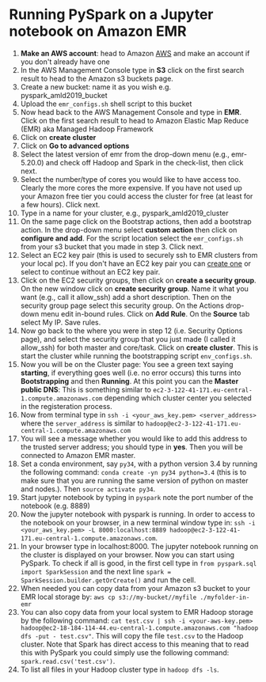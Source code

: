 # Running PySpark on a Jupyter notebook on Amazon EMR

1. **Make an AWS account**: head to Amazon [AWS](https://aws.amazon.com/) and make an account if you don't already have one
2. In the AWS Management Console type in **S3** click on the first search result to head to the Amazon s3 buckets page. 
3. Create a new bucket: name it as you wish e.g. pyspark_amld2019_bucket
4. Upload the `emr_configs.sh` shell script to this bucket
5. Now head back to the AWS Management Console and type in **EMR**. Click on the first search result to head to Amazon Elastic Map Reduce (EMR) aka Managed Hadoop Framework
6. Click on **create cluster** 
7. Click on **Go to advanced options**
8. Select the latest version of emr from the drop-down menu (e.g., emr-5.20.0) and check off Hadoop and Spark in the check-list, then click next. 
9. Select the number/type of cores you would like to have access too. Clearly the more cores the more expensive. If you have not used up your Amazon free tier you could access the cluster for free (at least for a few hours).  Click next. 
10. Type in a name for your cluster, e.g., pyspark_amld2019_cluster
11. On the same page click on the Bootstrap actions, then add a bootstrap action. In the drop-down menu select **custom action** then click on **configure and add**. For the script location select the `emr_configs.sh` from your s3 bucket that you made in step 3. Click next. 
12. Select an EC2 key pair (this is used to securely ssh to EMR clusters from your local pc). If you don't have an EC2 key pair you can [create one](https://docs.aws.amazon.com/AWSEC2/latest/UserGuide/ec2-key-pairs.html#having-ec2-create-your-key-pair) or select to continue without an EC2 key pair. 
13. Click on the EC2 security groups, then click on **create a security group**. On the new window click on **create security group**. Name it what you want (e.g., call it allow_ssh) add a short description. Then on the security group page select this security group.  On the Actions drop-down menu edit in-bound rules. Click on **Add Rule**. On the **Source** tab select My IP. Save rules.
14. Now go back to the where you were in step 12 (i.e. Security Options page), and select the security group that you just made (I called it allow_ssh) for both master and core/task. Click on **create cluster**. This is start the cluster while running the bootstrapping script `env_configs.sh`. 
15. Now you will be on the Cluster page: You see a green text saying **starting**, if everything goes well (i.e. no error occurs) this turns into **Bootstrapping** and then **Running**. At this point you can the **Master public DNS**: This is something similar to `ec2-3-122-41-171.eu-central-1.compute.amazonaws.com` depending which cluster center you selected in the registeration process. 
16. Now from terminal type in `ssh -i <your_aws_key.pem> <server_address>` where the `server_address` is similar to `hadoop@ec2-3-122-41-171.eu-central-1.compute.amazonaws.com`
17. You will see a message whether you would like to add this address to the trusted server address; you should type in **yes**. Then you will be connected to Amazon EMR master. 
18. Set a conda environment, say `py34`, with a python version 3.4 by running the following command: `conda create -yn py34 python=3.4` (this is to make sure that you are running the same version of python on master and nodes.). Then `source activate py34`. 
19. Start jupyter notebook by typing in `pyspark` note the port number of the notebook (e.g. 8889)
20. Now the jupyter notebook with pyspark is running. In order to access to the notebook on your browser, in a new terminal window type in: `ssh -i <your_aws_key.pem> -L 8000:localhost:8889 hadoop@ec2-3-122-41-171.eu-central-1.compute.amazonaws.com`. 
21. In your browser type in localhost:8000. The jupyter notebook running on the cluster is displayed on your browser. Now you can start using PySpark. To check if all is good, in the first cell type in `from pyspark.sql import SparkSession`  and the next line `spark = SparkSession.builder.getOrCreate()` and run the cell. 
22. When needed you can copy data from your Amazon s3 bucket to your EMR local storage by: `aws cp s3://my-bucket//myfile ./myfolder-in-emr` 
23. You can also copy data from your local system to EMR Hadoop storage by the following command: `cat test.csv | ssh -i <your-aws-key.pem> hadoop@ec2-18-184-114-44.eu-central-1.compute.amazonaws.com "hadoop dfs -put - test.csv"`. This will copy the file `test.csv` to the Hadoop cluster. Note that Spark has direct access to this meaning that to read this with PySpark you could simply use the following command: `spark.read.csv('test.csv')`.
24. To list all files in your Hadoop cluster type in `hadoop dfs -ls`. 